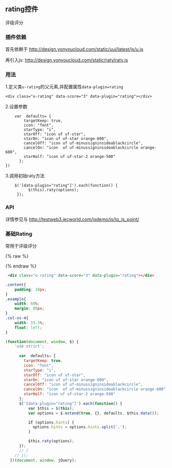 ## rating控件

评级评分

### 插件依赖

首先依赖于 http://design.yonyoucloud.com/static/uui/latest/js/u.js

再引入js: http://design.yonyoucloud.com/static/raty/raty.js


### 用法

1.定义类`u-rating`的父元素,并配置属性`data-plugin=rating`

```
<div class="u-rating" data-score="3" data-plugin="rating"></div>

```

2.设置参数

```
	var  defaults= {
        targetKeep: true,
        icon: "font",
        starType: "i",
        starOff: "icon uf uf-star",
        starOn: "icon uf uf-star orange-600",
        cancelOff: "icon uf uf-minussigninsideablackcircle",
        cancelOn: "icon  uf uf-minussigninsideablackcircle orange-600",
        starHalf: "icon uf uf-star-2 orange-500"
      };
})

```

3.调用初始raty方法

```
	$('[data-plugin="rating"]').each(function() {
          $(this).raty(options);
     });

```

### API

详情参见与 http://testweb3.iecworld.com/jsdemo/js/lq_js_point/


### 基础Rating

常用于评级评分

{% raw %}
<div class="example-content"> <div class="u-rating" data-score="3" data-plugin="rating"></div></div>

<style>
.content{
    padding: 10px;
}
.example{
    width: 60%;
    margin: 80px;
}
.col-xs-4{
    width: 33.3%;
    float: left;
}
</style>

<script>
(function(document, window, $) {
    'use strict';
    
      var  defaults= {
        targetKeep: true,
        icon: "font",
        starType: "i",
        starOff: "icon uf uf-star",
        starOn: "icon uf uf-star orange-600",
        cancelOff: "icon uf uf-minussigninsideablackcircle",
        cancelOn: "icon  uf uf-minussigninsideablackcircle orange-600",
        starHalf: "icon uf uf-star-2 orange-500"
      };
      $('[data-plugin="rating"]').each(function() {
          var $this = $(this);
          var options = $.extend(true, {}, defaults, $this.data());

          if (options.hints) {
            options.hints = options.hints.split(',');
          }

          $this.raty(options);
      });
      // }
    // });
  })(document, window, jQuery);
</script>

{% endraw %}
``` html
 <div class="u-rating" data-score="3" data-plugin="rating"></div>
```
``` css
.content{
    padding: 10px;
}
.example{
    width: 60%;
    margin: 80px;
}
.col-xs-4{
    width: 33.3%;
    float: left;
}
```
``` js
(function(document, window, $) {
    'use strict';
    
      var  defaults= {
        targetKeep: true,
        icon: "font",
        starType: "i",
        starOff: "icon uf uf-star",
        starOn: "icon uf uf-star orange-600",
        cancelOff: "icon uf uf-minussigninsideablackcircle",
        cancelOn: "icon  uf uf-minussigninsideablackcircle orange-600",
        starHalf: "icon uf uf-star-2 orange-500"
      };
      $('[data-plugin="rating"]').each(function() {
          var $this = $(this);
          var options = $.extend(true, {}, defaults, $this.data());

          if (options.hints) {
            options.hints = options.hints.split(',');
          }

          $this.raty(options);
      });
      // }
    // });
  })(document, window, jQuery);
```
